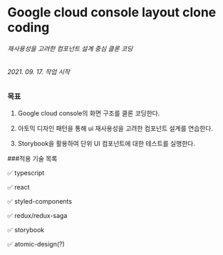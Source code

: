 # Google cloud console layout clone coding

###### 재사용성을 고려한 컴포넌트 설계 중심 클론 코딩

###### 2021. 09. 17. 작업 시작

### 목표

1. Google cloud console의 화면 구조를 클론 코딩한다.

2. 아토믹 디자인 패턴을 통해 ui 재사용성을 고려한 컴포넌트 설계를 연습한다.

3. Storybook을 활용하여 단위 UI 컴포넌트에 대한 테스트를 실행한다.


###적용 기술 목록

✅ typescript

✅ react

✅ styled-components

✅ redux/redux-saga

✅ storybook

✅ atomic-design(?)
